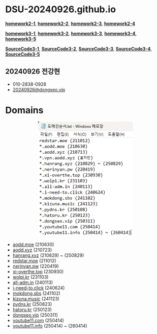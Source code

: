 # DSU-20240926.github.io

[**homework2-1**](https://dsu-20240926.github.io/homework2-1.html), [**homework2-2**](https://dsu-20240926.github.io/homework2-2.html), [**homework2-3**](https://dsu-20240926.github.io/homework2-3.html), [**homework2-4**](https://dsu-20240926.github.io/homework2-4.html)

[**homework3-1**](https://webprogramming20251.dongseo.vip/homework3-1.html), [**homework3-2**](https://webprogramming20251.dongseo.vip/homework3-2.html), [**homework3-3**](https://webprogramming20251.dongseo.vip/homework3-3.html), [**homework3-4**](https://webprogramming20251.dongseo.vip/homework3-4.html), [**homework3-5**](https://webprogramming20251.dongseo.vip/homework3-5.php)

[**SourceCode3-1**](https://github.com/DSU-20240926/DSU-20240926.github.io/blob/main/homework3-1.html), [**SourceCode3-2**](https://github.com/DSU-20240926/DSU-20240926.github.io/blob/main/homework3-2.html), [**SourceCode3-3**](https://github.com/DSU-20240926/DSU-20240926.github.io/blob/main/homework3-3.html), [**SourceCode3-4**](https://github.com/DSU-20240926/DSU-20240926.github.io/blob/main/homework3-4.html), [**SourceCode3-5**](https://github.com/DSU-20240926/DSU-20240926.github.io/blob/main/homework3-5.php)

## 20240926 전강현

- 010-2838-0928
- <a target="_blank" href="mailto:20240926@dongseo.vip">20240926@dongseo.vip</a>

# Domains

<p align="center">
  <img src="https://raw.githubusercontent.com/DSU-20240926/DSU-20240926.github.io/main/domains.png"/>
</p>

* <a target="_blank" href=https://aodd.moe>aodd.moe</a> (210630)
* <a target="_blank" href=https://aodd.xyz>aodd.xyz</a> (210723)
* <a target="_blank" href=https://hanrang.xyz>hanrang.xyz</a> (210829) ~ (250829)
* <a target="_blank" href=https://redstar.moe>redstar.moe</a> (211012)
* <a target="_blank" href=https://nerinyan.pw>nerinyan.pw</a> (220419)
* <a target="_blank" href=https://xi-overthe.top>xi-overthe.top</a> (230930)
* <a target="_blank" href=https://wolpi.kr>wolpi.kr</a> (231103)
* <a target="_blank" href=https://all-adm.in>all-adm.in</a> (240113)
* <a target="_blank" href=https://i-need-to.click>i-need-to.click</a> (240624)
* <a target="_blank" href=https://mokdong.sbs>mokdong.sbs</a> (241102)
* <a target="_blank" href=https://kizuna.music>kizuna.music</a> (241123)
* <a target="_blank" href=https://pydns.kr>pydns.kr</a> (250823)
* <a target="_blank" href=https://hatoru.kr>hatoru.kr</a> (250123)
* <a target="_blank" href=https://dongseo.vip>dongseo.vip</a> (250311)
* <a target="_blank" href=https://youtube11.com>youtube11.com</a> (250414)
* <a target="_blank" href=https://youtube11.info>youtube11.info</a> (250414) ~ (260414)
